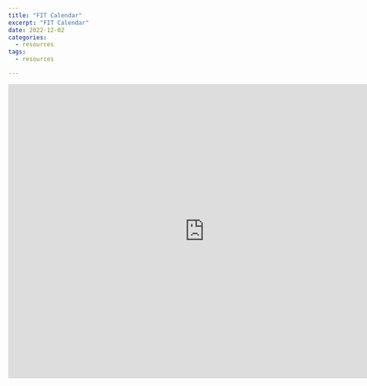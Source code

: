 ```yaml
---
title: "FIT Calendar"
excerpt: "FIT Calendar"
date: 2022-12-02
categories:
  - resources
tags:
  - resources

---
```


<iframe src="https://calendar.google.com/calendar/embed?src=c_2n1orb8t2npbj13hl501f0872g%40group.calendar.google.com&ctz=America%2FNew_York" style="border: 0" width="800" height="600" frameborder="0" scrolling="no"></iframe>